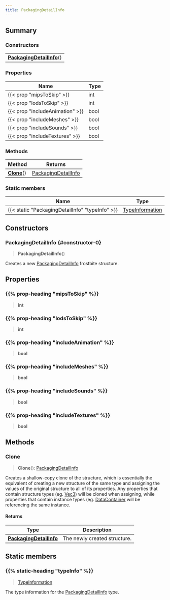 ```yaml
---
title: PackagingDetailInfo
---
```



## Summary
### Constructors
| |
| ----------- |
| **[PackagingDetailInfo](#constructor-0)**() |

### Properties
| Name | Type |
| ---- | ---- |
| {{< prop "mipsToSkip" >}} | int |
| {{< prop "lodsToSkip" >}} | int |
| {{< prop "includeAnimation" >}} | bool |
| {{< prop "includeMeshes" >}} | bool |
| {{< prop "includeSounds" >}} | bool |
| {{< prop "includeTextures" >}} | bool |

### Methods
| Method | Returns |
| ------ | ---- |
| **[Clone](#clone)**() | [PackagingDetailInfo](/vext/ref/fb/packagingdetailinfo) |

### Static members
| Name | Type |
| ---- | ---- |
| {{< static "PackagingDetailInfo" "typeInfo" >}} | [TypeInformation](/vext/ref/shared/class/typeinformation) |

## Constructors
### PackagingDetailInfo {#constructor-0}
> **PackagingDetailInfo**()

Creates a new [PackagingDetailInfo](/vext/ref/fb/packagingdetailinfo) frostbite structure.

## Properties
### {{% prop-heading "mipsToSkip" %}}
> **int**

### {{% prop-heading "lodsToSkip" %}}
> **int**

### {{% prop-heading "includeAnimation" %}}
> **bool**

### {{% prop-heading "includeMeshes" %}}
> **bool**

### {{% prop-heading "includeSounds" %}}
> **bool**

### {{% prop-heading "includeTextures" %}}
> **bool**

## Methods
### Clone
> **Clone**(): [PackagingDetailInfo](/vext/ref/fb/packagingdetailinfo)

Creates a shallow-copy clone of the structure, which is essentially the equivalent of creating a new structure of the same type and assigning the values of the original structure to all of its properties. Any properties that contain structure types (eg. [Vec3](/vext/ref/shared/class/vec3)) will be cloned when assigning, while properties that contain instance types (eg. [DataContainer](/vext/ref/shared/class/datacontainer) will be referencing the same instance.

#### Returns
| Type | Description |
| ---- | ----------- |
| **[PackagingDetailInfo](/vext/ref/fb/packagingdetailinfo)** | The newly created structure. |

## Static members
### {{% static-heading "typeInfo" %}}
> [TypeInformation](/vext/ref/shared/class/typeinformation)

The type information for the [PackagingDetailInfo](/vext/ref/fb/packagingdetailinfo) type.

